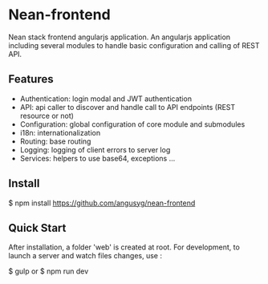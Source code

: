 Nean-frontend
=============

Nean stack frontend angularjs application.
An angularjs application including several modules to handle basic configuration and calling of REST API.

Features
----------
  * Authentication: login modal and JWT authentication
  * API: api caller to discover and handle call to API endpoints (REST resource or not)
  * Configuration: global configuration of core module and submodules
  * i18n: internationalization
  * Routing: base routing
  * Logging: logging of client errors to server log
  * Services: helpers to use base64, exceptions ...

Install
-------

  $ npm install https://github.com/angusyg/nean-frontend

Quick Start
-----------

After installation, a folder 'web' is created at root.
For development, to launch a server and watch files changes, use :

  $ gulp
  or
  $ npm run dev
